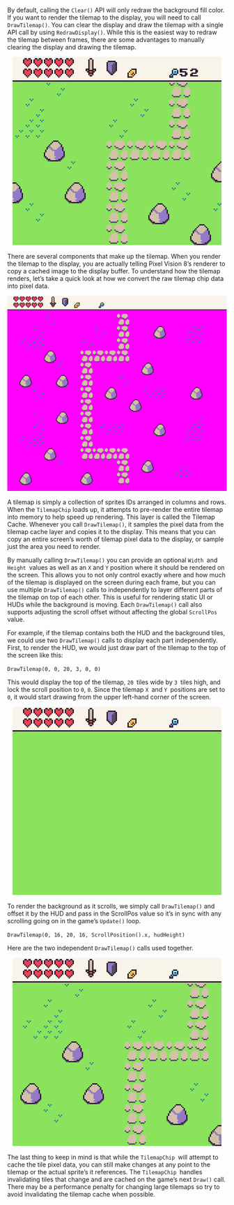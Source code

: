 By default, calling the `Clear()` API will only redraw the background fill color. If you want to render the tilemap to the display, you will need to call `DrawTilemap()`. You can clear the display and draw the tilemap with a single API call by using `RedrawDisplay()`. While this is the easiest way to redraw the tilemap between frames, there are some advantages to manually clearing the display and drawing the tilemap.

<p style="text-align:center"><img src="images/DisplayingTheTilemap_image_0.png" /></p>

There are several components that make up the tilemap. When you render the tilemap to the display, you are actually telling Pixel Vision 8’s renderer to copy a cached image to the display buffer. To understand how the tilemap renders, let’s take a quick look at how we convert the raw tilemap chip data into pixel data.

<p style="text-align:center"><img src="images/DisplayingTheTilemap_image_1.png" /></p>

A tilemap is simply a collection of sprites IDs arranged in columns and rows. When the `TilemapChip` loads up, it attempts to pre-render the entire tilemap into memory to help speed up rendering. This layer is called the Tilemap Cache. Whenever you call `DrawTilemap()`, it samples the pixel data from the tilemap cache layer and copies it to the display. This means that you can copy an entire screen’s worth of tilemap pixel data to the display, or sample just the area you need to render.

By manually calling `DrawTilemap()` you can provide an optional `Width `and `Height `values as well as an `X` and `Y` position where it should be rendered on the screen. This allows you to not only control exactly where and how much of the tilemap is displayed on the screen during each frame, but you can use multiple `DrawTilemap()` calls to independently to layer different parts of the tilemap on top of each other. This is useful for rendering static UI or HUDs while the background is moving. Each `DrawTilemap()` call also supports adjusting the scroll offset without affecting the global `ScrollPos` value. 

For example, if the tilemap contains both the HUD and the background tiles, we could use two `DrawTilemap()` calls to display each part independently. First, to render the HUD, we would just draw part of the tilemap to the top of the screen like this:

`DrawTilemap(0, 0, 20, 3, 0, 0)`

This would display the top of the tilemap, `20 `tiles wide by `3 `tiles high, and lock the scroll position to `0`, `0`. Since the tilemap `X `and `Y `positions are set to `0`, it would start drawing from the upper left-hand corner of the screen.

<p style="text-align:center"><img src="images/DisplayingTheTilemap_image_2.png" /></p>

To render the background as it scrolls, we simply call `DrawTilemap()` and offset it by the HUD and pass in the ScrollPos value so it’s in sync with any scrolling going on in the game’s `Update()` loop.

`DrawTilemap(0, 16, 20, 16, ScrollPosition().x, hudHeight)`

Here are the two independent `DrawTilemap()` calls used together.

<p style="text-align:center"><img src="images/DisplayingTheTilemap_image_3.png" /></p>

The last thing to keep in mind is that while the `TilemapChip `will attempt to cache the tile pixel data, you can still make changes at any point to the tilemap or the actual sprite’s it references. The `TilemapChip `handles invalidating tiles that change and are cached on the game’s next `Draw()` call. There may be a performance penalty for changing large tilemaps so try to avoid invalidating the tilemap cache when possible.


